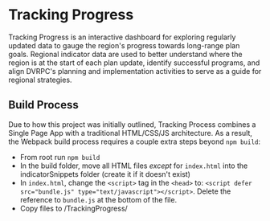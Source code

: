 # Tracking Progress

Tracking Progress is an interactive dashboard for exploring regularly updated data to gauge the region's progress towards long-range plan goals. Regional indicator data are used to better understand where the region is at the start of each plan update, identify successful programs, and align DVRPC's planning and implementation activities to serve as a guide for regional strategies.

## Build Process

Due to how this project was initially outlined, Tracking Process combines a Single Page App with a traditional HTML/CSS/JS architecture. As a result, the Webpack build process requires a couple extra steps beyond `npm build`:

- From root run `npm build`
- In the build folder, move all HTML files *except* for `index.html` into the indicatorSnippets folder (create it if it doesn't exist)
- In `index.html`, change the `<script>` tag in the `<head>` to: `<script defer src="bundle.js" type="text/javascript"></script>`. Delete the reference to `bundle.js` at the bottom of the file.
- Copy files to /TrackingProgress/